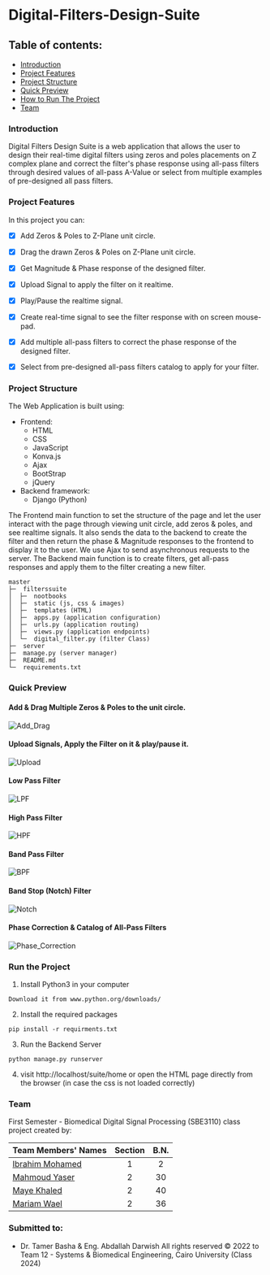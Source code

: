 # Digital-Filters-Design-Suite

## Table of contents:
- [Introduction](#introduction)
- [Project Features](#project-features)
- [Project Structure](#project-structure)
- [Quick Preview](#quick-preview)
- [How to Run The Project](#run-the-project)
- [Team]()


### Introduction
Digital Filters Design Suite is a web application that allows the user to design their real-time digital filters using zeros and
poles placements on Z complex plane and correct the filter's phase response using all-pass filters through desired values
of all-pass A-Value or select from multiple examples of pre-designed all pass filters.

### Project Features
In this project you can:
- [x] Add Zeros & Poles to Z-Plane unit circle.
- [x] Drag the drawn Zeros & Poles on Z-Plane unit circle.
- [x] Get Magnitude & Phase response of the designed filter.
- [x] Upload Signal to apply the filter on it realtime.
- [x] Play/Pause the realtime signal.
- [x] Create real-time signal to see the filter response with on screen mouse-pad.
- [x] Add multiple all-pass filters to correct the phase response of the designed filter.
- [x] Select from pre-designed all-pass filters catalog to apply for your filter.


### Project Structure
The Web Application is built using:
- Frontend:
  - HTML
  - CSS
  - JavaScript
  - Konva.js
  - Ajax
  - BootStrap
  - jQuery
- Backend framework:
  - Django (Python)

The Frontend main function to set the structure of the page and let the user interact with the page through
viewing unit circle, add zeros & poles, and see realtime signals. It also sends the data to the backend to create the
filter and then return the phase & Magnitude responses to the frontend to display it to the user. We use Ajax to send
asynchronous requests to the server. The Backend main function is to create filters, get all-pass responses and apply 
them to the filter creating a new filter.

```
master
├─  filterssuite
│  ├─  nootbooks 
│  ├─  static (js, css & images)
│  ├─  templates (HTML)
│  ├─  apps.py (application configuration)
│  ├─  urls.py (application routing)
│  ├─  views.py (application endpoints)
│  └─  digital_filter.py (filter Class)
├─  server
├─  manage.py (server manager)
├─  README.md
└─  requirements.txt
```

### Quick Preview

#### Add & Drag Multiple Zeros & Poles to the unit circle.
![Add_Drag](filterssuite/static/gifs/add_drag.gif)
#### Upload Signals, Apply the Filter on it & play/pause it.
![Upload](filterssuite/static/gifs/upload.gif)
#### Low Pass Filter
![LPF](filterssuite/static/gifs/low_pass.gif)
#### High Pass Filter
![HPF](filterssuite/static/gifs/high_pass.gif)
#### Band Pass Filter
![BPF](filterssuite/static/gifs/band_pass.gif)
#### Band Stop (Notch) Filter
![Notch](filterssuite/static/gifs/notch.gif)
#### Phase Correction & Catalog of All-Pass Filters
![Phase_Correction](filterssuite/static/gifs/phase_correction.gif)

### Run the Project 
1. Install Python3 in your computer
``` 
Download it from www.python.org/downloads/
```
2. Install the required packages
```
pip install -r requirments.txt
```
3. Run the Backend Server
```shell
python manage.py runserver
```

4. visit http://localhost/suite/home
or open the HTML page directly from the browser (in case the css is not loaded correctly)

### Team

First Semester - Biomedical Digital Signal Processing (SBE3110) class project created by:

| Team Members' Names                                  | Section | B.N. |
|------------------------------------------------------|:-------:|:----:|
| [Ibrahim Mohamed](https://github.com/1brahimmohamed) |    1    |  2   |
| [Mahmoud Yaser](https://github.com/mahmoud1yaser)    |    2    |  30  |
| [Maye Khaled](https://github.com/mayekhaled0)        |    2    |  40  |
| [Mariam Wael](https://github.com/MariamWaell)        |    2    |  36  |

### Submitted to:
- Dr. Tamer Basha & Eng. Abdallah Darwish
All rights reserved © 2022 to Team 12 - Systems & Biomedical Engineering, Cairo University (Class 2024)